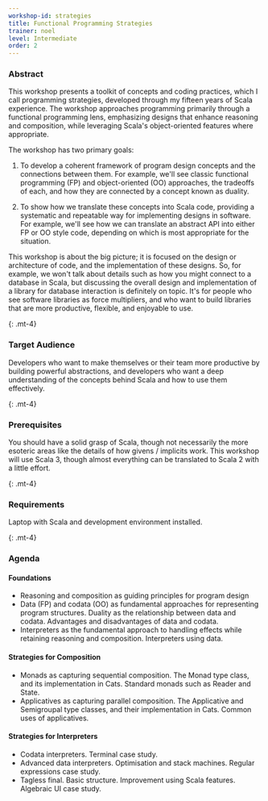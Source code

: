 ```yaml
---
workshop-id: strategies
title: Functional Programming Strategies
trainer: noel
level: Intermediate 
order: 2
---
```


### Abstract

This workshop presents a toolkit of concepts and coding practices, which I call programming strategies, developed through my fifteen years of Scala experience. The workshop approaches programming primarily through a functional programming lens, emphasizing designs that enhance reasoning and composition, while leveraging Scala's object-oriented features where appropriate.

The workshop has two primary goals:

1. To develop a coherent framework of program design concepts and the connections between them. For example, we'll see classic functional programming (FP) and object-oriented (OO) approaches, the tradeoffs of each, and how they are connected by a concept known as duality.

2. To show how we translate these concepts into Scala code, providing a systematic and repeatable way for implementing designs in software. For example, we'll see how we can translate an abstract API into either FP or OO style code, depending on which is most appropriate for the situation.

This workshop is about the big picture; it is focused on the design or architecture of code, and the implementation of these designs. So, for example, we won't talk about details such as how you might connect to a database in Scala, but discussing the overall design and implementation of a library for database interaction is definitely on topic. It's for people who see software libraries as force multipliers, and who want to build libraries that are more productive, flexible, and enjoyable to use. 

{: .mt-4}
### Target Audience 

Developers who want to make themselves or their team more productive by building powerful abstractions, and developers who want a deep understanding of the concepts behind Scala and how to use them effectively.

{: .mt-4}
### Prerequisites
You should have a solid grasp of Scala, though not necessarily the more esoteric areas like the details of how givens / implicits work. This workshop will use Scala 3, though almost everything can be translated to Scala 2 with a little effort.

{: .mt-4}
### Requirements
Laptop with Scala and development environment installed.

{: .mt-4}
### Agenda

#### Foundations
- Reasoning and composition as guiding principles for program design
- Data (FP) and codata (OO) as fundamental approaches for representing program structures. Duality as the relationship between data and codata. Advantages and disadvantages of data and codata.
- Interpreters as the fundamental approach to handling effects while retaining reasoning and composition. Interpreters using data.

#### Strategies for Composition
- Monads as capturing sequential composition. The Monad type class, and its implementation in Cats. Standard monads such as Reader and State.
- Applicatives as capturing parallel composition. The Applicative and Semigroupal type classes, and their implementation in Cats. Common uses of applicatives.

#### Strategies for Interpreters
- Codata interpreters. Terminal case study.
- Advanced data interpreters. Optimisation and stack machines. Regular expressions case study.
- Tagless final. Basic structure. Improvement using Scala features. Algebraic UI case study.

